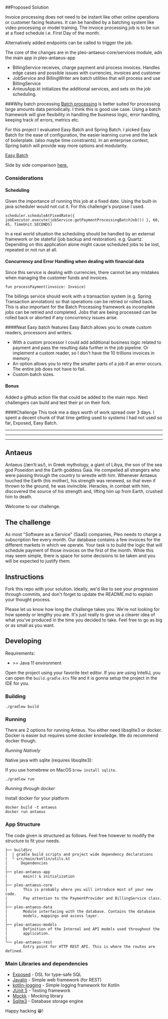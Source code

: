 ##Proposed Solution

Invoice processing does not need to be instant like other online operations or customer facing features. It can be
handled by a batching system like video processing or model training. The invoice processing job is to be run at a fixed schedule
i.e. First Day of the month.

Alternatively added endpoints can be called to trigger the job.

The core of the changes are in the pleo-antaeus-core/services module, adn the main app in pleo-antaeus-app 
   - BillingService receives, charge payment and process invoices. Handles edge cases and possible issues with currencies, invoices and customer
   - JobService and BillingWriter are batch utilities that will process and use BillingService
   - AnteusApp.kt initializes the additional services, and sets on the job scheduling.
   
###Why batch processing
[Batch processing](https://javaee.github.io/tutorial/batch-processing001.html) is better suited for processing large amounts data periodically. 
I think this is good use case. Using a batch framework will give flexibility in handling the business logic, error handling,
keeping track of errors, metrics etc.

For this project I evaluated Easy Batch and Spring Batch. I picked Easy Batch for the ease of configuration, the easier learning curve
and the lack of boilerplate. (also maybe time constraints).
In an enterprise context, Spring batch will provide way more options and modularity.

[Easy Batch](https://github.com/j-easy/easy-batch/tree/master/easy-batch-tutorials)

Side by side comparison [here.](https://github.com/benas/easy-batch-vs-spring-batch/issues/1)

### Considerations
#### Scheduling
Given the importance of running this job at a fixed date. Using the built-in java scheduler would not cut it. For this challenge's purpose I used.
```
scheduler.scheduleAtFixedRate({ jobExecutor.execute(jobService.getPaymentProcessingBatchJob()) }, 60, 45, TimeUnit.SECONDS)
```
In a real world situation the scheduling should be handled by an external framework or be stateful (job backup and restoration).
 e.g. Quartz. Depending on this  application alone might cause scheduled jobs to be lost, repeated or not run at all.
#### Concurrency and Error Handling when dealing with financial data
Since this service is dealing with currencies, there cannot be any mistakes when managing the customer funds and invoices.
```
fun processPayment(invoice: Invoice)
```
The billings service should work with a transaction system (e.g. Spring Transaction annotation) so that operations can be retried or rolled back.
This is also important for the Batch Processing framework as incomplete jobs can be retried and completed. Jobs that are
being processed can be rolled back or aborted if any concurrency issues arise.

####Neat Easy batch features
Easy Batch allows you to create custom readers, processors and writers. 
- With a custom processor I could add additional business
logic related to payment and pass the resulting data further in the job pipeline. Or implement a custom reader,
so I don't have the 10 trillions invoices in memory.
- An option allows you to retry the smaller parts of a job if an error occurs. The entire job does not have to fail.
- Custom batch sizes.

#### Bonus
Added a github action file that could be added to the main repo. Next challengers can build and test their pr on their fork.

####Challenge
This took me a days worth of work spread over 3 days.
I spent a decent chunk of that time getting used to systems I had not used so far, Exposed, Easy Batch.
_____________________________________________________________________________________________________
_____________________________________________________________________________________________________
_____________________________________________________________________________________________________
## Antaeus

Antaeus (/ænˈtiːəs/), in Greek mythology, a giant of Libya, the son of the sea god Poseidon and the Earth goddess Gaia. He compelled all strangers who were passing through the country to wrestle with him. Whenever Antaeus touched the Earth (his mother), his strength was renewed, so that even if thrown to the ground, he was invincible. Heracles, in combat with him, discovered the source of his strength and, lifting him up from Earth, crushed him to death.

Welcome to our challenge.

## The challenge

As most "Software as a Service" (SaaS) companies, Pleo needs to charge a subscription fee every month. Our database contains a few invoices for the different markets in which we operate. Your task is to build the logic that will schedule payment of those invoices on the first of the month. While this may seem simple, there is space for some decisions to be taken and you will be expected to justify them.

## Instructions

Fork this repo with your solution. Ideally, we'd like to see your progression through commits, and don't forget to update the README.md to explain your thought process.

Please let us know how long the challenge takes you. We're not looking for how speedy or lengthy you are. It's just really to give us a clearer idea of what you've produced in the time you decided to take. Feel free to go as big or as small as you want.

## Developing

Requirements:
- \>= Java 11 environment

Open the project using your favorite text editor. If you are using IntelliJ, you can open the `build.gradle.kts` file and it is gonna setup the project in the IDE for you.

### Building

```
./gradlew build
```

### Running

There are 2 options for running Anteus. You either need libsqlite3 or docker. Docker is easier but requires some docker knowledge. We do recommend docker though.

*Running Natively*

Native java with sqlite (requires libsqlite3):

If you use homebrew on MacOS `brew install sqlite`.

```
./gradlew run
```

*Running through docker*

Install docker for your platform

```
docker build -t antaeus
docker run antaeus
```

### App Structure
The code given is structured as follows. Feel free however to modify the structure to fit your needs.
```
├── buildSrc
|  | gradle build scripts and project wide dependency declarations
|  └ src/main/kotlin/utils.kt 
|      Dependencies
|
├── pleo-antaeus-app
|       main() & initialization
|
├── pleo-antaeus-core
|       This is probably where you will introduce most of your new code.
|       Pay attention to the PaymentProvider and BillingService class.
|
├── pleo-antaeus-data
|       Module interfacing with the database. Contains the database 
|       models, mappings and access layer.
|
├── pleo-antaeus-models
|       Definition of the Internal and API models used throughout the
|       application.
|
└── pleo-antaeus-rest
        Entry point for HTTP REST API. This is where the routes are defined.
```

### Main Libraries and dependencies
* [Exposed](https://github.com/JetBrains/Exposed) - DSL for type-safe SQL
* [Javalin](https://javalin.io/) - Simple web framework (for REST)
* [kotlin-logging](https://github.com/MicroUtils/kotlin-logging) - Simple logging framework for Kotlin
* [JUnit 5](https://junit.org/junit5/) - Testing framework
* [Mockk](https://mockk.io/) - Mocking library
* [Sqlite3](https://sqlite.org/index.html) - Database storage engine

Happy hacking 😁!
